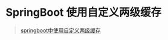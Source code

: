# SpringBoot 使用自定义两级缓存

> [springboot中使用自定义两级缓存](https://yq.aliyun.com/articles/620182?spm=a2c4e.11153940.0.0.710940c0tyB2lN)